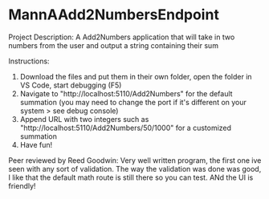 # MannAAdd2NumbersEndpoint

Project Description:
A Add2Numbers application that will take in two numbers from the user and output a string containing their sum

Instructions:
1. Download the files and put them in their own folder, open the folder in VS Code, start debugging (F5)
2. Navigate to "http://localhost:5110/Add2Numbers" for the default summation (you may need to change the port if it's different on your system > see debug console)
3. Append URL with two integers such as "http://localhost:5110/Add2Numbers/50/1000" for a customized summation
4. Have fun!

Peer reviewed by Reed Goodwin: Very well written program, the first one ive seen with any sort of validation. The way the validation was done was good, I like that the default math route is still there so you can test. ANd the UI is friendly!
